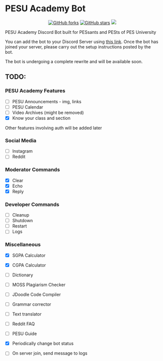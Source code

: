 # PESU Academy Bot

<p align="center">
    <a href="https://github.com/HackerSpace-PESU/pesu-academy-bot/issues" alt="issues">
    <img alt="GitHub forks" src="https://img.shields.io/github/issues/HackerSpace-PESU/pesu-academy-bot"></a>
    <a href="https://github.com/HackerSpace-PESU/pesu-academy-bot/stargazers" alt="Stars">
    <img alt="GitHub stars" src="https://img.shields.io/github/stars/HackerSpace-PESU/pesu-academy-bot"></a>
    <a href="https://github.com/HackerSpace-PESU/pesu-academy-bot/contributors" alt="Contributors">
    <img src="https://img.shields.io/github/contributors/HackerSpace-PESU/pesu-academy-bot"/></a>
</p>

PESU Academy Discord Bot built for PESsants and PESts of PES University

You can add the bot to your Discord Server using [this link](https://discord.com/api/oauth2/authorize?client_id=847138055978614845&permissions=277025647616&scope=bot). Once the bot has joined your server, please carry out the setup instructions posted by the bot.

The bot is undergoing a complete rewrite and will be available soon.

## TODO:

### PESU Academy Features
- [ ] PESU Announcements - img, links
- [ ] PESU Calendar
- [ ] Video Archives (might be removed)
- [x] Know your class and section

Other features involving auth will be added later

### Social Media
- [ ] Instagram
- [ ] Reddit

### Moderator Commands
- [x] Clear
- [x] Echo
- [x] Reply

### Developer Commands
- [ ] Cleanup
- [ ] Shutdown
- [ ] Restart
- [ ] Logs

### Miscellaneous
- [x] SGPA Calculator
- [x] CGPA Calculator
- [ ] Dictionary
- [ ] MOSS Plagiarism Checker
- [ ] JDoodle Code Compiler
- [ ] Grammar corrector
- [ ] Text translator
- [ ] Reddit FAQ
- [ ] PESU Guide
- [x] Periodically change bot status
- [ ] On server join, send message to logs




